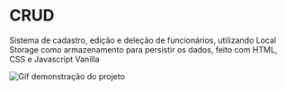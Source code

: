 # CRUD

Sistema de cadastro, edição e deleção de funcionários, utilizando Local Storage como armazenamento para persistir os dados, feito com HTML, CSS e Javascript Vanilla

<img src="./gif/crudGIF" alt="Gif demonstração do projeto" />
